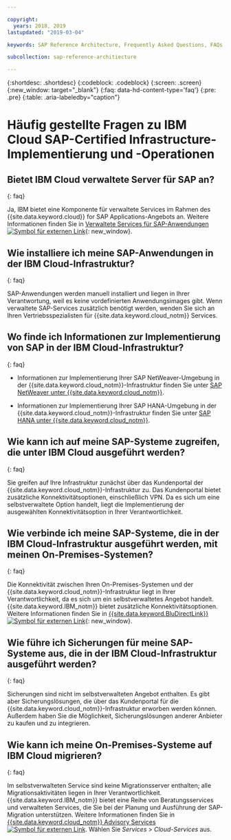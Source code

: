 ```yaml
---

copyright:
  years: 2018, 2019
lastupdated: "2019-03-04"

keywords: SAP Reference Architecture, Frequently Asked Questions, FAQs, {{site.data.keyword.cloud_notm}} SAP-Certified Infrastructure implementation and operations

subcollection: sap-reference-architiecture

---
```


{:shortdesc: .shortdesc}
{:codeblock: .codeblock}
{:screen: .screen}
{:new_window: target="_blank"}
{:faq: data-hd-content-type='faq'}
{:pre: .pre}
{:table: .aria-labeledby="caption"}

# Häufig gestellte Fragen zu IBM Cloud SAP-Certified Infrastructure-Implementierung und -Operationen

## Bietet IBM Cloud verwaltete Server für SAP an?
{: faq}

Ja, IBM bietet eine Komponente für verwaltete Services im Rahmen des {{site.data.keyword.cloud}} for SAP Applications-Angebots an. Weitere Informationen finden Sie in [Verwaltete Services für SAP-Anwendungen ![Symbol für externen Link](../../icons/launch-glyph.svg "Symbol für externen Link")](https://www.ibm.com/cloud/sap/managed){: new_window}.

## Wie installiere ich meine SAP-Anwendungen in der IBM Cloud-Infrastruktur?
{: faq}

SAP-Anwendungen werden manuell installiert und liegen in Ihrer Verantwortung, weil es keine vordefinierten Anwendungsimages gibt. Wenn verwaltete SAP-Services zusätzlich benötigt werden, wenden Sie sich an Ihren Vertriebsspezialisten für {{site.data.keyword.cloud_notm}} Services.

## Wo finde ich Informationen zur Implementierung von SAP in der IBM Cloud-Infrastruktur?
{: faq}

  * Informationen zur Implementierung Ihrer SAP NetWeaver-Umgebung in der {{site.data.keyword.cloud_notm}}-Infrastruktur finden Sie unter [SAP NetWeaver unter {{site.data.keyword.cloud_notm}}](/docs/infrastructure/sap-netweaver?topic=sap-netweaver-getting-started#getting-started).

  * Informationen zur Implementierung Ihrer SAP HANA-Umgebung in der {{site.data.keyword.cloud_notm}}-Infrastruktur finden Sie unter [SAP HANA unter {{site.data.keyword.cloud_notm}}](/docs/infrastructure/sap-hana?topic=sap-hana-getting-started#getting-started).

## Wie kann ich auf meine SAP-Systeme zugreifen, die unter IBM Cloud ausgeführt werden?
{: faq}

Sie greifen auf Ihre Infrastruktur zunächst über das Kundenportal der {{site.data.keyword.cloud_notm}}-Infrastruktur zu. Das Kundenportal bietet zusätzliche Konnektivitätsoptionen, einschließlich VPN. Da es sich um eine selbstverwaltete Option handelt, liegt die Implementierung der ausgewählten Konnektivitätsoption in Ihrer Verantwortlichkeit.

## Wie verbinde ich meine SAP-Systeme, die in der IBM Cloud-Infrastruktur ausgeführt werden, mit meinen On-Premises-Systemen?
{: faq}

Die Konnektivität zwischen Ihren On-Premises-Systemen und der {{site.data.keyword.cloud_notm}}-Infrastruktur liegt in Ihrer Verantwortlichkeit, da es sich um ein selbstverwaltetes Angebot handelt. {{site.data.keyword.IBM_notm}} bietet zusätzliche Konnektivitätsoptionen. Weitere Informationen finden Sie in [{{site.data.keyword.BluDirectLink}} ![Symbol für externen Link](../../icons/launch-glyph.svg "Symbol für externen Link")](https://www.ibm.com/cloud/direct-link){: new_window}.

## Wie führe ich Sicherungen für meine SAP-Systeme aus, die in der IBM Cloud-Infrastruktur ausgeführt werden?
{: faq}

Sicherungen sind nicht im selbstverwalteten Angebot enthalten. Es gibt aber Sicherungslösungen, die über das Kundenportal für die {{site.data.keyword.cloud_notm}}-Infrastruktur erworben werden können. Außerdem haben Sie die Möglichkeit, Sicherungslösungen anderer Anbieter zu kaufen und zu integrieren.

## Wie kann ich meine On-Premises-Systeme auf IBM Cloud migrieren?
{: faq}

Im selbstverwalteten Service sind keine Migrationsserver enthalten; alle Migrationsaktivitäten liegen in Ihrer Verantwortlichkeit. {{site.data.keyword.IBM_notm}} bietet eine Reihe von Beratungsservices und verwalteten Services, die Sie bei der Planung und Ausführung der SAP-Migration unterstützen. Weitere Informationen finden Sie in [{{site.data.keyword.cloud_notm}} Advisory Services ![Symbol für externen Link](../../icons/launch-glyph.svg "Symbol für externen Link")](https://ibm.com/us-en/marketplace/cloud-consulting-services). Wählen Sie *Services* > *Cloud-Services* aus.

